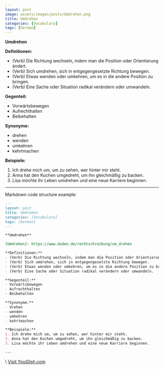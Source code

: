 ```yaml
---
layout: post
image: assets/images/posts/Umdrehen.png
title: Umdrehen
categories: [Vocabulary]
tags: [German]
---
```


**Umdrehen**

[Umdrehen]: https://www.duden.de/rechtschreibung/um_drehen

**Definitionen:**
- (Verb) Die Richtung wechseln, indem man die Position oder Orientierung ändert.
- (Verb) Sich umdrehen, sich in entgegengesetzte Richtung bewegen.
- (Verb) Etwas wenden oder umkehren, um es in die andere Position zu bringen.
- (Verb) Eine Sache oder Situation radikal verändern oder umwandeln.

**Gegenteil:**
- Vorwärtsbewegen
- Aufrechthalten
- Beibehalten

**Synonyme:**
- drehen
- wenden
- umkehren
- kehrtmachen

**Beispiele:**
1. Ich drehe mich um, um zu sehen, wer hinter mir steht.
2. Anna hat den Kuchen umgedreht, um ihn gleichmäßig zu backen.
3. Lisa möchte ihr Leben umdrehen und eine neue Karriere beginnen.

---

Markdown code structure example:

```markdown
---
layout: post
title: Umdrehen
categories: [Vocabulary]
tags: [German]
---

**Umdrehen**

[Umdrehen]: https://www.duden.de/rechtschreibung/um_drehen

**Definitionen:**
- (Verb) Die Richtung wechseln, indem man die Position oder Orientierung ändert.
- (Verb) Sich umdrehen, sich in entgegengesetzte Richtung bewegen.
- (Verb) Etwas wenden oder umkehren, um es in die andere Position zu bringen.
- (Verb) Eine Sache oder Situation radikal verändern oder umwandeln.

**Gegenteil:**
- Vorwärtsbewegen
- Aufrechthalten
- Beibehalten

**Synonyme:**
- drehen
- wenden
- umkehren
- kehrtmachen

**Beispiele:**
1. Ich drehe mich um, um zu sehen, wer hinter mir steht.
2. Anna hat den Kuchen umgedreht, um ihn gleichmäßig zu backen.
3. Lisa möchte ihr Leben umdrehen und eine neue Karriere beginnen.

---
```
\ <a id="yg-widget-0" class="youglish-widget" data-query="Umdrehen" data-lang="german" data-components="8412" data-auto-start="0" data-bkg-color="theme_light" data-title="How%20to%20pronounce%20Umdrehen%20in%20German"  rel="nofollow" href="https://youglish.com">Visit YouGlish.com</a><script async src="https://youglish.com/public/emb/widget.js" charset="utf-8"></script>